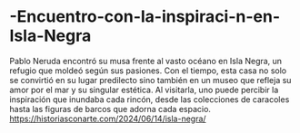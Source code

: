 # -Encuentro-con-la-inspiraci-n-en-Isla-Negra
Pablo Neruda encontró su musa frente al vasto océano en Isla Negra, un refugio que moldeó según sus pasiones. Con el tiempo, esta casa no solo se convirtió en su lugar predilecto sino también en un museo que refleja su amor por el mar y su singular estética. Al visitarla, uno puede percibir la inspiración que inundaba cada rincón, desde las colecciones de caracoles hasta las figuras de barcos que adorna cada espacio.
https://historiasconarte.com/2024/06/14/isla-negra/
